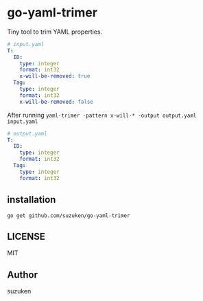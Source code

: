 # go-yaml-trimer

Tiny tool to trim YAML properties.

```yaml
# input.yaml
T:
  ID:
    type: integer
    format: int32
    x-will-be-removed: true
  Tag:
    type: integer
    format: int32
    x-will-be-removed: false
```

After running `yaml-trimer -pattern x-will-* -output output.yaml input.yaml`

```yaml
# output.yaml
T:
  ID:
    type: integer
    format: int32
  Tag:
    type: integer
    format: int32
```

## installation

    go get github.com/suzuken/go-yaml-trimer

## LICENSE

MIT

## Author

suzuken

